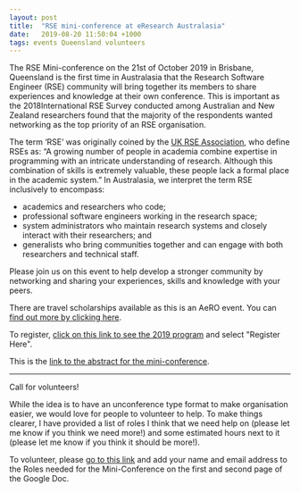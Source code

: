 ```yaml
---
layout: post
title:  "RSE mini-conference at eResearch Australasia"
date:   2019-08-20 11:50:04 +1000
tags: events Queensland volunteers
---
```


The RSE Mini-conference on the 21st of October 2019 in Brisbane, 
Queensland is the first time in Australasia that the Research Software 
Engineer (RSE) community will bring together its members to share 
experiences and knowledge at their own conference. 
This is important as the 2018International RSE Survey conducted among 
Australian and New Zealand researchers found that the majority of the
respondents wanted networking as the top priority of an RSE organisation.

The term ‘RSE’ was originally coined by the [UK RSE Association](rse.ac.uk), 
who define RSEs as: 
“A growing number of people in academia combine expertise in programming
 with an intricate understanding of research. Although this combination 
 of skills is extremely valuable, these people lack a formal place in 
 the academic system.” 
 In Australasia, we interpret the term RSE inclusively to encompass:
- academics and researchers who code;
- professional software engineers working in the research space;
- system administrators who maintain research systems and closely interact with their researchers; and
- generalists who bring communities together and can engage with both researchers and technical staff.

Please join us on this event to help develop a stronger community by 
networking and sharing your experiences, skills and knowledge with your 
peers. 

There are travel scholarships available as this is an AeRO event. 
You can [find out more by clicking here](http://aero.edu.au/fund/).

To register, [click on this link to see the 2019 program](https://conference.eresearch.edu.au/2019-program/) and select "Register Here".

This is the [link to the abstract for the mini-conference](https://conference.eresearch.edu.au/wp-content/uploads/2019/07/2019-eResearch-RSE-Mini-Conference.pdf).

------------------------------------------

Call for volunteers!

While the idea is to have an unconference type format to make 
organisation easier, we would love for people to volunteer to help. 
To make things clearer, I have provided a list of roles I think that we 
need help on (please let me know if you think we need more!) and some 
estimated hours next to it 
(please let me know if you think it should be more!).

To volunteer, please [go to this link](https://docs.google.com/document/d/1BAdBgRV8FNypmIagz_div1XnrNF0OajNj4kiC5uSgFk/edit?usp=sharing) and add your name and email address to the Roles needed for the Mini-Conference on the first and second page of the Google Doc.
